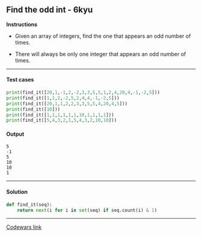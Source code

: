 ## Find the odd int - 6kyu

**Instructions**

- Given an array of integers, find the one that appears an odd number of times.

- There will always be only one integer that appears an odd number of times.

---

#### Test cases

```python
print(find_it([20,1,-1,2,-2,3,3,5,5,1,2,4,20,4,-1,-2,5]))
print(find_it([1,1,2,-2,5,2,4,4,-1,-2,5]))
print(find_it([20,1,1,2,2,3,3,5,5,4,20,4,5]))
print(find_it([10]))
print(find_it([1,1,1,1,1,1,10,1,1,1,1]))
print(find_it([5,4,3,2,1,5,4,3,2,10,10]))
```

#### Output

```
5
-1
5
10
10
1
```

---

#### Solution

```python
def find_it(seq):
    return next(i for i in set(seq) if seq.count(i) & 1)
```

---

[Codewars link](https://www.codewars.com/kata/54da5a58ea159efa38000836)
